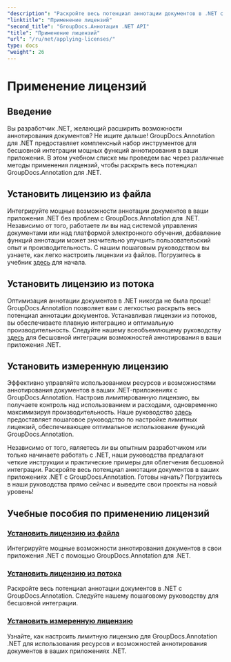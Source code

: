 ```yaml
---
"description": "Раскройте весь потенциал аннотации документов в .NET с GroupDocs.Annotation. Следуйте нашим пошаговым руководствам для бесшовной интеграции."
"linktitle": "Применение лицензий"
"second_title": "GroupDocs.Аннотация .NET API"
"title": "Применение лицензий"
"url": "/ru/net/applying-licenses/"
type: docs
"weight": 26
---
```


# Применение лицензий

## Введение

Вы разработчик .NET, желающий расширить возможности аннотирования документов? Не ищите дальше! GroupDocs.Annotation для .NET предоставляет комплексный набор инструментов для бесшовной интеграции мощных функций аннотирования в ваши приложения. В этом учебном списке мы проведем вас через различные методы применения лицензий, чтобы раскрыть весь потенциал GroupDocs.Annotation для .NET.

## Установить лицензию из файла
Интегрируйте мощные возможности аннотации документов в ваши приложения .NET без проблем с GroupDocs.Annotation для .NET. Независимо от того, работаете ли вы над системой управления документами или над платформой электронного обучения, добавление функций аннотации может значительно улучшить пользовательский опыт и производительность. С нашим пошаговым руководством вы узнаете, как легко настроить лицензии из файлов. Погрузитесь в учебник [здесь](./set-license-from-file/) для начала.

## Установить лицензию из потока
Оптимизация аннотации документов в .NET никогда не была проще! GroupDocs.Annotation позволяет вам с легкостью раскрыть весь потенциал аннотации документов. Устанавливая лицензии из потоков, вы обеспечиваете плавную интеграцию и оптимальную производительность. Следуйте нашему всеобъемлющему руководству [здесь](./set-license-from-stream/) для бесшовной интеграции возможностей аннотирования в ваши приложения .NET.

## Установить измеренную лицензию
Эффективно управляйте использованием ресурсов и возможностями аннотирования документов в ваших .NET-приложениях с GroupDocs.Annotation. Настроив лимитированную лицензию, вы получаете контроль над использованием и расходами, одновременно максимизируя производительность. Наше руководство [здесь](./set-metered-license/) предоставляет пошаговое руководство по настройке лимитных лицензий, обеспечивающее оптимальное использование функций GroupDocs.Annotation.

Независимо от того, являетесь ли вы опытным разработчиком или только начинаете работать с .NET, наши руководства предлагают четкие инструкции и практические примеры для облегчения бесшовной интеграции. Раскройте весь потенциал аннотации документов в ваших приложениях .NET с GroupDocs.Annotation. Готовы начать? Погрузитесь в наши руководства прямо сейчас и выведите свои проекты на новый уровень!

## Учебные пособия по применению лицензий
### [Установить лицензию из файла](./set-license-from-file/)
Интегрируйте мощные возможности аннотирования документов в свои приложения .NET с помощью GroupDocs.Annotation для .NET.
### [Установить лицензию из потока](./set-license-from-stream/)
Раскройте весь потенциал аннотации документов в .NET с GroupDocs.Annotation. Следуйте нашему пошаговому руководству для бесшовной интеграции.
### [Установить измеренную лицензию](./set-metered-license/)
Узнайте, как настроить лимитную лицензию для GroupDocs.Annotation .NET для использования ресурсов и возможностей аннотирования документов в ваших приложениях .NET.
